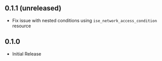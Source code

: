 ## 0.1.1 (unreleased)

- Fix issue with nested conditions using `ise_network_access_condition` resource

## 0.1.0

- Initial Release
